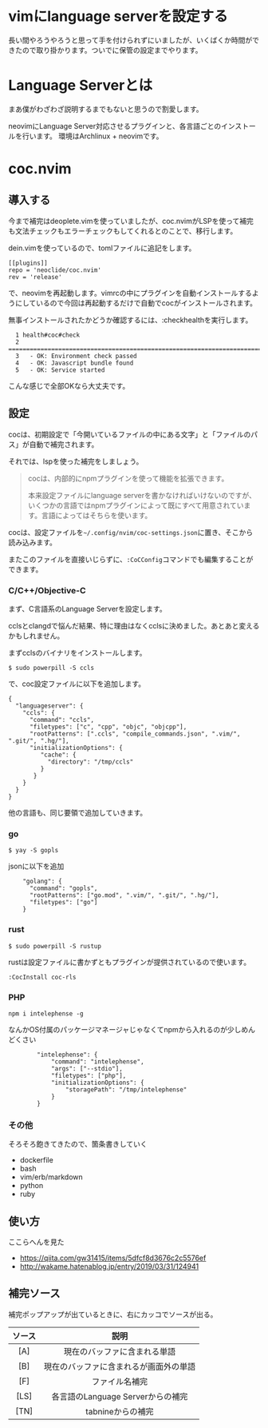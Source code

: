 vimにlanguage serverを設定する
===

長い間やろうやろうと思って手を付けられずにいましたが、いくばくか時間ができたので取り掛かります。ついでに保管の設定までやります。

# Language Serverとは

まあ僕がわざわざ説明するまでもないと思うので割愛します。

neovimにLanguage Server対応させるプラグインと、各言語ごとのインストールを行います。
環境はArchlinux + neovimです。

# coc.nvim
## 導入する

今まで補完はdeoplete.vimを使っていましたが、coc.nvimがLSPを使って補完も文法チェックもエラーチェックもしてくれるとのことで、移行します。

dein.vimを使っているので、tomlファイルに追記をします。

```
[[plugins]]
repo = 'neoclide/coc.nvim'
rev = 'release'
```

で、neovimを再起動します。vimrcの中にプラグインを自動インストールするようにしているので今回は再起動するだけで自動でcocがインストールされます。

無事インストールされたかどうか確認するには、:checkhealthを実行します。

```
  1 health#coc#check
  2 ========================================================================
  3   - OK: Environment check passed
  4   - OK: Javascript bundle found
  5   - OK: Service started
```

こんな感じで全部OKなら大丈夫です。

## 設定

cocは、初期設定で「今開いているファイルの中にある文字」と「ファイルのパス」が自動で補完されます。

それでは、lspを使った補完をしましょう。

>cocは、内部的にnpmプラグインを使って機能を拡張できます。
>
>本来設定ファイルにlanguage serverを書かなければいけないのですが、いくつかの言語ではnpmプラグインによって既にすべて用意されています。言語によってはそちらを使います。

cocは、設定ファイルを`~/.config/nvim/coc-settings.json`に置き、そこから読み込みます。

またこのファイルを直接いじらずに、`:CoCConfig`コマンドでも編集することができます。

### C/C++/Objective-C

まず、C言語系のLanguage Serverを設定します。

cclsとclangdで悩んだ結果、特に理由はなくcclsに決めました。あとあと変えるかもしれません。

まずcclsのバイナリをインストールします。

```
$ sudo powerpill -S ccls
```

で、coc設定ファイルに以下を追加します。

```json=
{
  "languageserver": {
    "ccls": {
      "command": "ccls",
      "filetypes": ["c", "cpp", "objc", "objcpp"],
      "rootPatterns": [".ccls", "compile_commands.json", ".vim/", ".git/", ".hg/"],
      "initializationOptions": {
         "cache": {
           "directory": "/tmp/ccls"
         }
       }
    }
  }
}
```

他の言語も、同じ要領で追加していきます。

### go

```
$ yay -S gopls
```

jsonに以下を追加

```json=
    "golang": {
      "command": "gopls",
      "rootPatterns": ["go.mod", ".vim/", ".git/", ".hg/"],
      "filetypes": ["go"]
    }
```

### rust

```
$ sudo powerpill -S rustup
```

rustは設定ファイルに書かずともプラグインが提供されているので使います。

```
:CocInstall coc-rls
```

### PHP

```
npm i intelephense -g
```

なんかOS付属のパッケージマネージャじゃなくてnpmから入れるのが少しめんどくさい

```
        "intelephense": {
            "command": "intelephense",
            "args": ["--stdio"],
            "filetypes": ["php"],
            "initializationOptions": {
                "storagePath": "/tmp/intelephense"
            }
        }
```


### その他

そろそろ飽きてきたので、箇条書きしていく

- dockerfile
- bash
- vim/erb/markdown
- python
- ruby

## 使い方

ここらへんを見た

- https://qiita.com/gw31415/items/5dfcf8d3676c2c5576ef
- http://wakame.hatenablog.jp/entry/2019/03/31/124941

## 補完ソース

補完ポップアップが出ているときに、右にカッコでソースが出る。

|ソース|説明|
|:-:|:-:|
|[A]|現在のバッファに含まれる単語|
|[B]|現在のバッファに含まれるが画面外の単語|
|[F]|ファイル名補完|
|[LS]|各言語のLanguage Serverからの補完|
|[TN]|tabnineからの補完|
